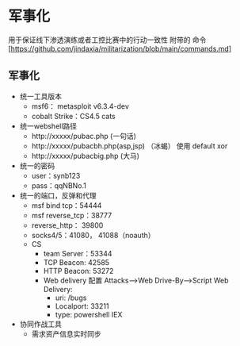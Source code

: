 # 军事化
用于保证线下渗透演练或者工控比赛中的行动一致性
附带的 命令[https://github.com/jindaxia/militarization/blob/main/commands.md]

## 军事化

- 统一工具版本
  - msf6： metasploit v6.3.4-dev
  - cobalt Strike：CS4.5 cats
- 统一webshell路径
  - http://xxxxx/pubac.php  (一句话)
  - http://xxxxx/pubacbh.php(asp,jsp)  （冰蝎） 使用 default xor
  - http://xxxxx/pubacbig.php  (大马)
- 统一的密码
  - user：synb123
  - pass：qqNBNo.1
- 统一的端口，反弹和代理
  - msf bind tcp：54444
  - msf reverse_tcp：38777
  - reverse_http： 39800
  - socks4/5：41080， 41088（noauth）
  - CS
    - team Server：53344
    - TCP Beacon: 42585
    - HTTP Beacon: 53272
    - Web delivery 配置 Attacks-->Web Drive-By-->Script Web Delivery:   
      - uri: /bugs
      - Localport:  33211
      - type:  powershell IEX
- 协同作战工具
  - 需求资产信息实时同步
